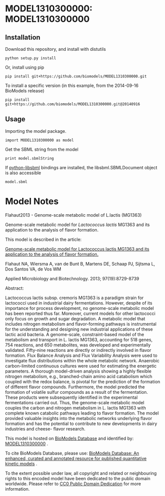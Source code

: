 # MODEL1310300000: MODEL1310300000

## Installation

Download this repository, and install with distutils

`python setup.py install`

Or, install using pip

`pip install git+https://github.com/biomodels/MODEL1310300000.git`

To install a specific version (in this example, from the 2014-09-16 BioModels release)

`pip install git+https://github.com/biomodels/MODEL1310300000.git@20140916`

## Usage

Importing the model package.

`import MODEL1310300000 as model`

Get the SBML string from the model

`print model.sbmlString`

If [python-libsbml](https://pypi.python.org/pypi/python-libsbml) bindings are
installed, the libsbml.SBMLDocument object is also accessible

`model.sbml`


# Model Notes


Flahaut2013 - Genome-scale metabolic model of L.lactis (MG1363)

Genome-scale metabolic model for _Lactococcus lactis_ MG1363 and its
application to the analysis of flavor formation.

This model is described in the article:

[Genome-scale metabolic model for Lactococcus lactis MG1363 and its
application to the analysis of flavor
formation.](http://identifiers.org/pubmed/23974365)

Flahaut NA, Wiersma A, van de Bunt B, Martens DE, Schaap PJ, Sijtsma L, Dos
Santos VA, de Vos WM

Applied Microbiology and Biotechnology. 2013; 97(19):8729-8739

Abstract:

Lactococcus lactis subsp. cremoris MG1363 is a paradigm strain for lactococci
used in industrial dairy fermentations. However, despite of its importance for
process development, no genome-scale metabolic model has been reported thus
far. Moreover, current models for other lactococci only focus on growth and
sugar degradation. A metabolic model that includes nitrogen metabolism and
flavor-forming pathways is instrumental for the understanding and designing
new industrial applications of these lactic acid bacteria. A genome-scale,
constraint-based model of the metabolism and transport in L. lactis MG1363,
accounting for 518 genes, 754 reactions, and 650 metabolites, was developed
and experimentally validated. Fifty-nine reactions are directly or indirectly
involved in flavor formation. Flux Balance Analysis and Flux Variability
Analysis were used to investigate flux distributions within the whole
metabolic network. Anaerobic carbon-limited continuous cultures were used for
estimating the energetic parameters. A thorough model-driven analysis showing
a highly flexible nitrogen metabolism, e.g., branched-chain amino acid
catabolism which coupled with the redox balance, is pivotal for the prediction
of the formation of different flavor compounds. Furthermore, the model
predicted the formation of volatile sulfur compounds as a result of the
fermentation. These products were subsequently identified in the experimental
fermentations carried out. Thus, the genome-scale metabolic model couples the
carbon and nitrogen metabolism in L. lactis MG1363 with complete known
catabolic pathways leading to flavor formation. The model provided valuable
insights into the metabolic networks underlying flavor formation and has the
potential to contribute to new developments in dairy industries and cheese-
flavor research.

This model is hosted on [BioModels Database](http://www.ebi.ac.uk/biomodels/)
and identified by:
[MODEL1310300000](http://identifiers.org/biomodels.db/MODEL1310300000) .

To cite BioModels Database, please use: [BioModels Database: An enhanced,
curated and annotated resource for published quantitative kinetic
models](http://identifiers.org/pubmed/20587024) .

To the extent possible under law, all copyright and related or neighbouring
rights to this encoded model have been dedicated to the public domain
worldwide. Please refer to [CC0 Public Domain
Dedication](http://creativecommons.org/publicdomain/zero/1.0/) for more
information.



